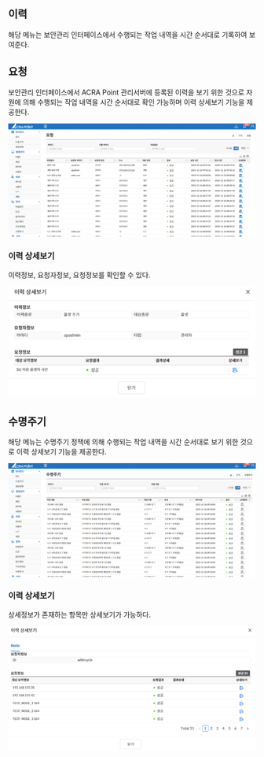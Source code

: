 ## 이력
해당 메뉴는 보안관리 인터페이스에서 수행되는 작업 내역을 시간 순서대로 기록하여 보여준다.

## 요청
보안관리 인터페이스에서 ACRA Point 관리서버에 등록된 이력을 보기 위한 것으로 자원에 의해 수행되는 작업 내역을 시간 순서대로 확인 가능하며 이력 상세보기 기능을 제공한다.

![요청 이력](image.png)

### 이력 상세보기
이력정보, 요청자정보, 요청정보를 확인할 수 있다.

![이력 상세보기](image-1.png)

## 수명주기
해당 메뉴는 수명주기 정책에 의해 수행되는 작업 내역을 시간 순서대로 보기 위한 것으로 이력 상세보기 기능을 제공한다.

![수명주기 이력](image-2.png)

### 이력 상세보기
상세정보가 존재하는 항목만 상세보기가 가능하다.

![이력 상세보기](image-3.png)